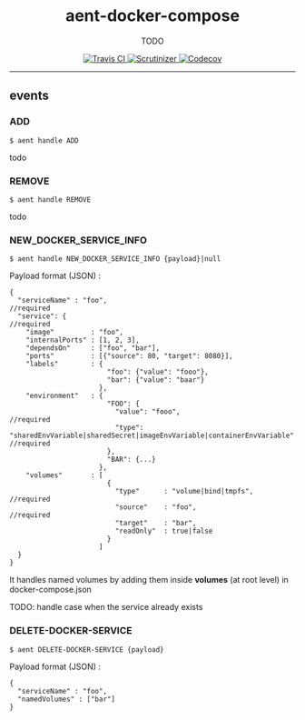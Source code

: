 <h1 align="center">aent-docker-compose</h1>
<p align="center">TODO</p>
<p align="center">
    <a href="https://travis-ci.org/theaentmachine/aent-docker-compose">
        <img src="https://travis-ci.org/theaentmachine/aent-docker-compose.svg?branch=master" alt="Travis CI">
    </a>
    <a href="https://scrutinizer-ci.com/g/theaentmachine/aent-docker-compose/?branch=master">
        <img src="https://scrutinizer-ci.com/g/theaentmachine/aent-docker-compose/badges/quality-score.png?b=master" alt="Scrutinizer">
    </a>
    <a href="https://codecov.io/gh/theaentmachine/aent-docker-compose/branch/master">
        <img src="https://codecov.io/gh/theaentmachine/aent-docker-compose/branch/master/graph/badge.svg" alt="Codecov">
    </a>
</p>

---

## events

### ADD
`$ aent handle ADD`

todo

### REMOVE
`$ aent handle REMOVE`

todo


### NEW_DOCKER_SERVICE_INFO
`$ aent handle NEW_DOCKER_SERVICE_INFO {payload}|null`

Payload format (JSON) :
```
{
  "serviceName" : "foo",                                        //required
  "service": {                                                  //required
    "image"         : "foo",
    "internalPorts" : [1, 2, 3],
    "dependsOn"     : ["foo", "bar"],
    "ports"         : [{"source": 80, "target": 8080}],
    "labels"        : {
                        "foo": {"value": "fooo"},
                        "bar": {"value": "baar"}
                      },
    "environment"   : {
                        "FOO": {
                          "value": "fooo",                      //required
                          "type": "sharedEnvVariable|sharedSecret|imageEnvVariable|containerEnvVariable"    //required
                        },
                        "BAR": {...}
                      },
    "volumes"       : [
                        {
                          "type"      : "volume|bind|tmpfs",    //required
                          "source"    : "foo",                  //required
                          "target"    : "bar",
                          "readOnly"  : true|false
                        }
                      ]
  }
}
```
It handles named volumes by adding them inside **volumes** (at root level) in docker-compose.json

TODO: handle case when the service already exists


### DELETE-DOCKER-SERVICE
`$ aent DELETE-DOCKER-SERVICE {payload}`

Payload format (JSON) :
```
{
  "serviceName" : "foo",
  "namedVolumes" : ["bar"]
}
```

